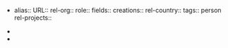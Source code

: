 - alias::
  URL::
  rel-org::
  role::
  fields::
  creations::
  rel-country::
  tags:: person
  rel-projects::


-
-
